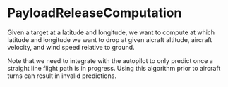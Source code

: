# PayloadReleaseComputation

Given a target at a latitude and longitude, we want to compute at which latitude and longitude we want to drop at given aicraft altitude, aircraft velocity, and wind speed relative to ground.

Note that we need to integrate with the autopilot to only predict once a straight line flight path is in progress. Using this algorithm prior to aircraft turns can result in invalid predictions.